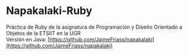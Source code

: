 # Napakalaki-Ruby
Práctica de Ruby de la asignatura de Programación y Diseño Orientado a Objetos de la ETSIIT en la UGR  
Versión en Java: [https://github.com/JaimeFriass/napakalaki](https://github.com/JaimeFriass/napakalaki)
